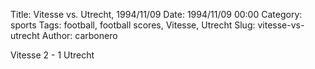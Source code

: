 Title: Vitesse vs. Utrecht, 1994/11/09
Date: 1994/11/09 00:00
Category: sports
Tags: football, football scores, Vitesse, Utrecht
Slug: vitesse-vs-utrecht
Author: carbonero


Vitesse 2 - 1 Utrecht
